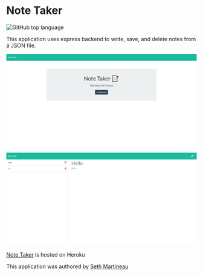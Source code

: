 # Note Taker

![GitHub top language](https://img.shields.io/github/languages/top/slothings/note-taker)

This application uses express backend to write, save, and delete notes from a JSON file. 

![Application landing page](/notetakerSS.JPG)

![Application landing page](/notetakerSS2.JPG)

[Note Taker](https://vast-island-67845.herokuapp.com/) is hosted on Heroku

This application was authored by [Seth Martineau](https://github.com/slothings)